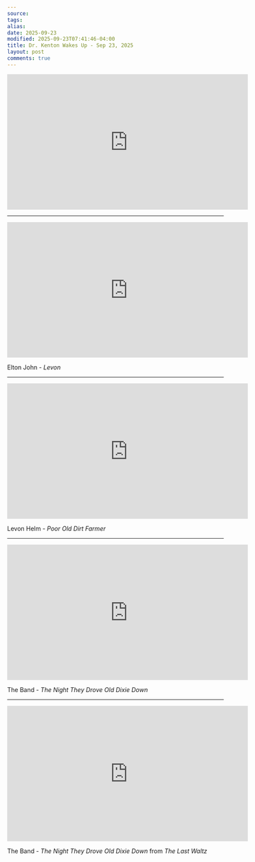 ```yaml
---
source:
tags:
alias:
date: 2025-09-23
modified: 2025-09-23T07:41:46-04:00
title: Dr. Kenton Wakes Up - Sep 23, 2025
layout: post
comments: true
---
```


  

<iframe width="560" height="315" src="https://www.youtube.com/embed/4sY0TkK8j4U" title="YouTube video player" frameborder="0" allow="accelerometer; autoplay; clipboard-write; encrypted-media; gyroscope; picture-in-picture; web-share" allowfullscreen></iframe>

<!-- <img src="{{site.baseurl}}/images/[REPLACE]" width="560"> -->

---

<iframe width="560" height="315" src="https://www.youtube.com/embed/SEgEmTgAEUk?si=JocNozheB1CeIzcC" title="YouTube video player" frameborder="0" allow="accelerometer; autoplay; clipboard-write; encrypted-media; gyroscope; picture-in-picture; web-share" referrerpolicy="strict-origin-when-cross-origin" allowfullscreen></iframe>

Elton John - *Levon*

---

<iframe width="560" height="315" src="https://www.youtube.com/embed/cBuJB218UvU?si=zrcT-Viz0qdDgGYe" title="YouTube video player" frameborder="0" allow="accelerometer; autoplay; clipboard-write; encrypted-media; gyroscope; picture-in-picture; web-share" referrerpolicy="strict-origin-when-cross-origin" allowfullscreen></iframe>

Levon Helm - *Poor Old Dirt Farmer*


---

<iframe width="560" height="315" src="https://www.youtube.com/embed/QC-eDtV5O0Q?si=ToK0UbxwyhQQZr1b" title="YouTube video player" frameborder="0" allow="accelerometer; autoplay; clipboard-write; encrypted-media; gyroscope; picture-in-picture; web-share" referrerpolicy="strict-origin-when-cross-origin" allowfullscreen></iframe>

The Band - *The Night They Drove Old Dixie Down*

---

<iframe width="560" height="315" src="https://www.youtube.com/embed/6dDbnwQlCek?si=s8OXNwCbhulB9a6y" title="YouTube video player" frameborder="0" allow="accelerometer; autoplay; clipboard-write; encrypted-media; gyroscope; picture-in-picture; web-share" referrerpolicy="strict-origin-when-cross-origin" allowfullscreen></iframe>

The Band - *The Night They Drove Old Dixie Down* from *The Last Waltz*